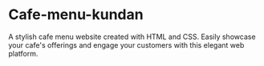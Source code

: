 # Cafe-menu-kundan
A stylish cafe menu website created with HTML and CSS. Easily showcase your cafe's offerings and engage your customers with this elegant web platform.
